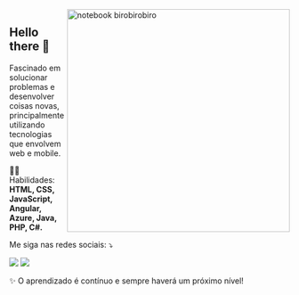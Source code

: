 <img src="https://raw.githubusercontent.com/MicaelliMedeiros/micaellimedeiros/master/image/computer-illustration.png" min-width="400px" max-width="400px" width="400px" align="right" alt="notebook birobirobiro">

## Hello there 👋

Fascinado em solucionar problemas e desenvolver coisas novas, principalmente utilizando tecnologias que envolvem web e mobile.

<p align="left">
  👨‍💻 Habilidades: <strong>HTML, CSS, JavaScript, Angular, Azure, Java, PHP, C#.</strong>
</p>

<p align="left">
  Me siga nas redes sociais: ⤵️
</p>

<p align="left">
  <a href="https://www.instagram.com/allefcampos/" alt="Instagram">
  <img src="https://img.shields.io/badge/-Instagram-DF0174?style=for-the-badge&logo=instagram&logoColor=white&link=https://www.instagram.com/birobirobiro/"/></a>
  
  <a href="https://www.linkedin.com/in/allef-campos" alt="Linkedin">
  <img src="https://img.shields.io/badge/-Linkedin-0e76a8?style=for-the-badge&logo=Linkedin&logoColor=white&link=https://www.linkedin.com/in/joaoinacioneto" /></a>
</p>

<p>
✨ O aprendizado é contínuo e sempre haverá um próximo nível!
</p>
